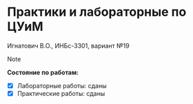 # Практики и лабораторные по ЦУиМ
Игнатович В.О., ИНБс-3301, вариант №19

> [!NOTE]
> <b>Состояние по работам:</b>
> - [x] Лабораторные работы: сданы</br>
> - [x] Практические работы: сданы
